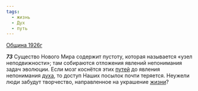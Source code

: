 ```yaml
---
tags:
  - жизнь
  - Дух
  - путь
---
```


[Община 1926г](/agni/1926)

___73___
Существо Нового Мира содержит пустоту, которая называется «узел неподвижности»; там собираются отложения явлений непонимания задач эволюции. Если мозг коснётся этих [путей](/tag/#путь) до явления непонимания [духа](/tag/#Дух), то доступ Наших посылок почти теряется. Неужели люди забудут творчество, направленное на украшение [жизни](/tag/#жизнь)?   


